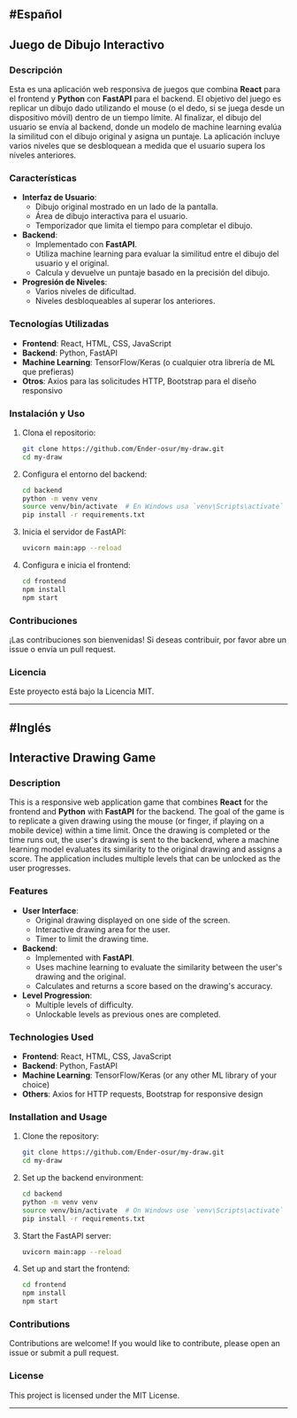 #Español
---

## Juego de Dibujo Interactivo

### Descripción
Esta es una aplicación web responsiva de juegos que combina **React** para el frontend y **Python** con **FastAPI** para el backend. El objetivo del juego es replicar un dibujo dado utilizando el mouse (o el dedo, si se juega desde un dispositivo móvil) dentro de un tiempo límite. Al finalizar, el dibujo del usuario se envía al backend, donde un modelo de machine learning evalúa la similitud con el dibujo original y asigna un puntaje. La aplicación incluye varios niveles que se desbloquean a medida que el usuario supera los niveles anteriores.

### Características
- **Interfaz de Usuario**: 
  - Dibujo original mostrado en un lado de la pantalla.
  - Área de dibujo interactiva para el usuario.
  - Temporizador que limita el tiempo para completar el dibujo.
- **Backend**:
  - Implementado con **FastAPI**.
  - Utiliza machine learning para evaluar la similitud entre el dibujo del usuario y el original.
  - Calcula y devuelve un puntaje basado en la precisión del dibujo.
- **Progresión de Niveles**:
  - Varios niveles de dificultad.
  - Niveles desbloqueables al superar los anteriores.

### Tecnologías Utilizadas
- **Frontend**: React, HTML, CSS, JavaScript
- **Backend**: Python, FastAPI
- **Machine Learning**: TensorFlow/Keras (o cualquier otra librería de ML que prefieras)
- **Otros**: Axios para las solicitudes HTTP, Bootstrap para el diseño responsivo

### Instalación y Uso
1. Clona el repositorio:
   ```bash
   git clone https://github.com/Ender-osur/my-draw.git
   cd my-draw
   ```

2. Configura el entorno del backend:
   ```bash
   cd backend
   python -m venv venv
   source venv/bin/activate  # En Windows usa `venv\Scripts\activate`
   pip install -r requirements.txt
   ```

3. Inicia el servidor de FastAPI:
   ```bash
   uvicorn main:app --reload
   ```

4. Configura e inicia el frontend:
   ```bash
   cd frontend
   npm install
   npm start
   ```

### Contribuciones
¡Las contribuciones son bienvenidas! Si deseas contribuir, por favor abre un issue o envía un pull request.

### Licencia
Este proyecto está bajo la Licencia MIT.

---


#Inglés
---

## Interactive Drawing Game

### Description
This is a responsive web application game that combines **React** for the frontend and **Python** with **FastAPI** for the backend. The goal of the game is to replicate a given drawing using the mouse (or finger, if playing on a mobile device) within a time limit. Once the drawing is completed or the time runs out, the user's drawing is sent to the backend, where a machine learning model evaluates its similarity to the original drawing and assigns a score. The application includes multiple levels that can be unlocked as the user progresses.

### Features
- **User Interface**:
  - Original drawing displayed on one side of the screen.
  - Interactive drawing area for the user.
  - Timer to limit the drawing time.
- **Backend**:
  - Implemented with **FastAPI**.
  - Uses machine learning to evaluate the similarity between the user's drawing and the original.
  - Calculates and returns a score based on the drawing's accuracy.
- **Level Progression**:
  - Multiple levels of difficulty.
  - Unlockable levels as previous ones are completed.

### Technologies Used
- **Frontend**: React, HTML, CSS, JavaScript
- **Backend**: Python, FastAPI
- **Machine Learning**: TensorFlow/Keras (or any other ML library of your choice)
- **Others**: Axios for HTTP requests, Bootstrap for responsive design

### Installation and Usage
1. Clone the repository:
   ```bash
   git clone https://github.com/Ender-osur/my-draw.git
   cd my-draw
   ```

2. Set up the backend environment:
   ```bash
   cd backend
   python -m venv venv
   source venv/bin/activate  # On Windows use `venv\Scripts\activate`
   pip install -r requirements.txt
   ```

3. Start the FastAPI server:
   ```bash
   uvicorn main:app --reload
   ```

4. Set up and start the frontend:
   ```bash
   cd frontend
   npm install
   npm start
   ```

### Contributions
Contributions are welcome! If you would like to contribute, please open an issue or submit a pull request.

### License
This project is licensed under the MIT License.

---
